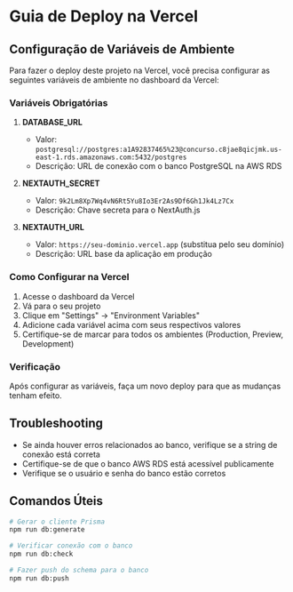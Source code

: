 # Guia de Deploy na Vercel

## Configuração de Variáveis de Ambiente

Para fazer o deploy deste projeto na Vercel, você precisa configurar as seguintes variáveis de ambiente no dashboard da Vercel:

### Variáveis Obrigatórias

1. **DATABASE_URL**
   - Valor: `postgresql://postgres:a1A92837465%23@concurso.c8jae8qicjmk.us-east-1.rds.amazonaws.com:5432/postgres`
   - Descrição: URL de conexão com o banco PostgreSQL na AWS RDS

2. **NEXTAUTH_SECRET**
   - Valor: `9k2Lm8Xp7Wq4vN6Rt5Yu8Io3Er2As9Df6Gh1Jk4Lz7Cx`
   - Descrição: Chave secreta para o NextAuth.js

3. **NEXTAUTH_URL**
   - Valor: `https://seu-dominio.vercel.app` (substitua pelo seu domínio)
   - Descrição: URL base da aplicação em produção

### Como Configurar na Vercel

1. Acesse o dashboard da Vercel
2. Vá para o seu projeto
3. Clique em "Settings" → "Environment Variables"
4. Adicione cada variável acima com seus respectivos valores
5. Certifique-se de marcar para todos os ambientes (Production, Preview, Development)

### Verificação

Após configurar as variáveis, faça um novo deploy para que as mudanças tenham efeito.

## Troubleshooting

- Se ainda houver erros relacionados ao banco, verifique se a string de conexão está correta
- Certifique-se de que o banco AWS RDS está acessível publicamente
- Verifique se o usuário e senha do banco estão corretos

## Comandos Úteis

```bash
# Gerar o cliente Prisma
npm run db:generate

# Verificar conexão com o banco
npm run db:check

# Fazer push do schema para o banco
npm run db:push
```
